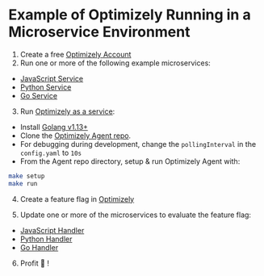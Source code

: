 # Example of Optimizely Running in a Microservice Environment

1. Create a free [Optimizely Account](https://www.optimizely.com/rollouts-signup/?utm_source=youtube&utm_campaign=microservice-feature-flags)
2. Run one or more of the following example microservices:
 - [JavaScript Service](./javascript-service)
 - [Python Service](./python-service)
 - [Go Service](./go-service)

3. Run [Optimizely as a service](https://docs.developers.optimizely.com/full-stack/docs/setup-optimizely-agent):
 - Install [Golang v1.13+](https://golang.org/dl/)
 - Clone the [Optimizely Agent repo](https://github.com/optimizely/agent).
 - For debugging during development, change the `pollingInterval` in the `config.yaml` to `10s`
 - From the Agent repo directory, setup & run Optimizely Agent with:
 ```bash
 make setup
 make run
 ```

4. Create a feature flag in [Optimizely](https://app.optimizely.com)

5. Update one or more of the microservices to evaluate the feature flag:
 - [JavaScript Handler](./javascript-service/README.md#evaluate-the-feature-flag)
 - [Python Handler](./python-service/README.md#evaluate-the-feature-flag)
 - [Go Handler](./go-service/README.md#evaluate-the-feature-flag)

6. Profit 🎉 !
